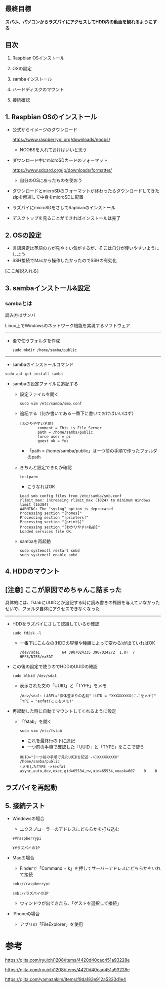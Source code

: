 ## 最終目標

**スパホ、パソコンからラズパイにアクセスしてHDD内の動画を観れるようにする**



## 目次

1. Raspbian OSインストール

2. OSの設定

3. sambaインストール

4. ハードディスクのマウント

5. 接続確認

## 1. Raspbian OSのインストール

- 公式からイメージのダウンロード

  <https://www.raspberrypi.org/downloads/noobs/>

  - NOOBSを入れておけばいいと思う

- ダウンロード中にmicroSDカードのフォーマット

  <https://www.sdcard.org/jp/downloads/formatter/>

  - 自分のOSにあったものを使おう

- ダウンロードとmicroSDのフォーマットが終わったらダウンロードしてきたzipを解凍して中身をmicroSDに配置

- ラズパイにmicroSDをさしてRapbianのインストール

- デスクトップを見ることができればインストールは完了

## 2. OSの設定

- 言語設定は英語の方が見やすい気がするが、そこは自分が使いやすいようにしよう
- SSH接続でMacから操作したかったのでSSHの有効化

[ここ解説入れる]

## 3. sambaインストール&設定

### sambaとは

読み方はサンバ

Linux上でWindowsのネットワーク機能を実現するソフトウェア

---

- 後で使うフォルダを作成

  ```
  sudo mkdir /home/samba/public
  ```

---

- sambaのインストールコマンド

```
sudo apt-get install samba
```

- sambaの設定ファイルに追記する

  - 設定ファイルを開く

    ```
    sudo vim /etc/samba/smb.conf
    ```

  - 追記する（何か書いてある一番下に書いておけばいいはず）

    ```
    [わかりやすい名前]
            comment = This is File Server
            path = /home/samba/public
            force user = pi
            guest ok = Yes
    ```

    - 「path = /home/samba/public」は一つ前の手順で作ったフォルダのpath

  - きちんと設定できたか確認

    ```
    testparm
    ```

    - こうなればOK

    ```
    Load smb config files from /etc/samba/smb.conf
    rlimit_max: increasing rlimit_max (1024) to minimum Windows limit (16384)
    WARNING: The "syslog" option is deprecated
    Processing section "[homes]"
    Processing section "[printers]"
    Processing section "[print$]"
    Processing section "[わかりやすい名前]"
    Loaded services file OK.
    ```

  - sambaを再起動

    ```
    sudo systemctl restart smbd
    sudo systemctl enable smbd
    ```

## 4. HDDのマウント

## [注意] ここが原因でめちゃんこ詰まった

具体的には、fstabにUUIDとか追記する時に読み書きの権限を与えていなかったせいで、フォルダ自体にアクセスできなくなった

---

- HDDをラズパイにさして認識しているか確認

  ```
  sudo fdisk -l
  ```

  - 一番下にこんなの(HDDの容量や種類によって変わる)が出ていればOK

    ```
    /dev/sda1          64 3907024335 3907024272  1.8T  7 HPFS/NTFS/exFAT
    ```

- この後の設定で使うのでHDDのUUIDの確認

  ```
  sudo blkid /dev/sda1
  ```

  - 表示された文の「UUID」と「TYPE」をメモ

    ```
    /dev/sda1: LABEL="個体差ありの名前" UUID = "XXXXXXXXX(ここをメモ)" TYPE = "exfat(ここをメモ)"
    ```


- 再起動した時に自動でマウントしてくれるように設定

  - 「fstab」を開く

    ```
    sudo vim /etc/fstab
    ```

    - これを最終行の下に追記
    - 一つ前の手順で確認した「UUID」と「TYPE」をここで使う

    ```
    UUID="(一つ前の手順で見たUUIDを記述 ->)XXXXXXXXX" /home/samba/public  
    (メモしたTYPE ->)exfat async,auto,dev,exec,gid=65534,rw,uid=65534,umask=007    0    0
    ```

## ラズパイを再起動



## 5. 接続テスト

- Windowsの場合

  - エクスプローラーのアドレスにどちらかを打ち込む

  ```
  ¥¥raspberrypi
  ```

  ```
  ¥¥ラズパイのIP
  ```

- Macの場合

  - Finderで「Command + k」を押してサーバーアドレスにどちらかをいれて接続

  ```
  smb://raspberrypi
  ```

  ```
  smb://ラズパイのIP
  ```

  - ウィンドウが出てきたら、「ゲストを選択して接続」

- IPhoneの場合

  - アプリの「FileExplorer」を使用


# 参考

<https://qiita.com/ryuichi1208/items/4420d40cac451a93228e>

<https://qiita.com/ryuichi1208/items/4420d40cac451a93228e>

<https://qiita.com/yamazakim/items/f9da183e912a5333d1e4>
